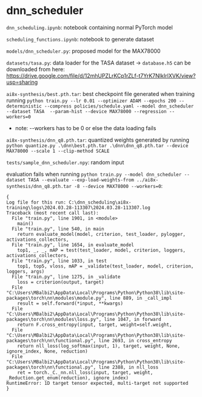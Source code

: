 # dnn_scheduler

`dnn_scheduling.ipynb`: notebook containing normal PyTorch model 

`scheduling_functions.ipynb`: notebook to generate dataset

`models/dnn_scheduler.py`: proposed model for the MAX78000

`datasets/tasa.py`: data loader for the TASA dataset -> `database.h5` can be downloaded from here: https://drive.google.com/file/d/12mhUPZLrKCp1rZLf-t7YrK7NIkIrlXVK/view?usp=sharing

`ai8x-synthesis/best.pth.tar`: best checkpoint file generated when training running `python train.py --lr 0.01 --optimizer ADAM --epochs 200 --deterministic --compress policies/schedule.yaml --model dnn_scheduler --dataset TASA  --param-hist --device MAX78000 --regression --workers=0`
  - note: --workers has to be 0 or else the data loading fails

`ai8x-synthesis/dnn_q8.pth.tar`: quantized weights generated by running `python quantize.py .\dnn\best.pth.tar .\dnn\dnn_q8.pth.tar --device MAX78000 --scale 1 --clip-method SCALE`

`tests/sample_dnn_scheduler.npy`: random input

evaluation fails when running `python train.py --model dnn_scheduler --dataset TASA --evaluate --exp-load-weights-from ../ai8x-synthesis/dnn_q8.pth.tar -8 --device MAX78000 --workers=0`:

```
{
Log file for this run: C:\dnn_scheduling\ai8x-training\logs\2024.03.28-113307\2024.03.28-113307.log
Traceback (most recent call last):
  File "train.py", line 1901, in <module>
    main()
  File "train.py", line 540, in main
    return evaluate_model(model, criterion, test_loader, pylogger, activations_collectors,
  File "train.py", line 1654, in evaluate_model
    top1, _, _, mAP = test(test_loader, model, criterion, loggers, activations_collectors,
  File "train.py", line 1033, in test
    top1, top5, vloss, mAP = _validate(test_loader, model, criterion, loggers, args)
  File "train.py", line 1275, in _validate
    loss = criterion(output, target)
  File "C:\Users\MBalbi2\AppData\Local\Programs\Python\Python38\lib\site-packages\torch\nn\modules\module.py", line 889, in _call_impl
    result = self.forward(*input, **kwargs)
  File "C:\Users\MBalbi2\AppData\Local\Programs\Python\Python38\lib\site-packages\torch\nn\modules\loss.py", line 1047, in forward
    return F.cross_entropy(input, target, weight=self.weight,
  File "C:\Users\MBalbi2\AppData\Local\Programs\Python\Python38\lib\site-packages\torch\nn\functional.py", line 2693, in cross_entropy
    return nll_loss(log_softmax(input, 1), target, weight, None, ignore_index, None, reduction)
  File "C:\Users\MBalbi2\AppData\Local\Programs\Python\Python38\lib\site-packages\torch\nn\functional.py", line 2388, in nll_loss
    ret = torch._C._nn.nll_loss(input, target, weight, _Reduction.get_enum(reduction), ignore_index)
RuntimeError: 1D target tensor expected, multi-target not supported
}
```
